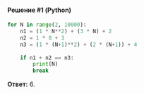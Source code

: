 #### Решение #1 (Python)
```python
for N in range(2, 10000):
	n1 = (1 * N**2) + (3 * N) + 2
	n2 = 1 * 8 + 3
	n3 = (1 * (N+1)**2) + (2 * (N+1)) + 4
	
	if n1 + n2 == n3:
		print(N)
		break
```
**Ответ:** 6.
